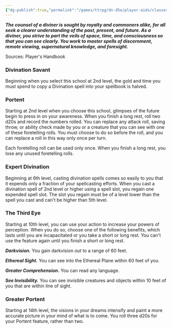 ```yaml
---
{"dg-publish":true,"permalink":"/games/ttrpg/dn-d5e/player-aids/classes/class-specialisations/wizard-school-of-divination/","tags":["sub-class","ttrpg/dnd/5e"],"noteIcon":""}
---
```



**_The counsel of a diviner is sought by royalty and commoners alike, for all seek a clearer understanding of the past, present, and future. As a diviner, you strive to part the veils of space, time, and consciousness so that you can see clearly. You work to master spells of discernment, remote viewing, supernatural knowledge, and foresight._**

Sources: Player's Handbook

### Divination Savant

Beginning when you select this school at 2nd level, the gold and time you must spend to copy a Divination spell into your spellbook is halved.

### Portent

Starting at 2nd level when you choose this school, glimpses of the future begin to press in on your awareness. When you finish a long rest, roll two d20s and record the numbers rolled. You can replace any attack roll, saving throw, or ability check made by you or a creature that you can see with one of these foretelling rolls. You must choose to do so before the roll, and you can replace a roll in this way only once per turn.

Each foretelling roll can be used only once. When you finish a long rest, you lose any unused foretelling rolls.

### Expert Divination

Beginning at 6th level, casting divination spells comes so easily to you that it expends only a fraction of your spellcasting efforts. When you cast a divination spell of 2nd level or higher using a spell slot, you regain one expended spell slot. The slot you regain must be of a level lower than the spell you cast and can't be higher than 5th level.

### The Third Eye

Starting at 10th level, you can use your action to increase your powers of perception. When you do so, choose one of the following benefits, which lasts until you are incapacitated or you take a short or long rest. You can't use the feature again until you finish a short or long rest.

**_Darkvision._** You gain darkvision out to a range of 60 feet.

**_Ethereal Sight._** You can see into the Ethereal Plane within 60 feet of you.

**_Greater Comprehension._** You can read any language.

**_See Invisibility._** You can see invisible creatures and objects within 10 feet of you that are within line of sight.

### Greater Portent

Starting at 14th level, the visions in your dreams intensify and paint a more accurate picture in your mind of what is to come. You roll three d20s for your Portent feature, rather than two.

